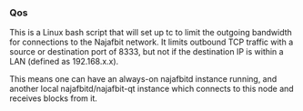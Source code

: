 ### Qos ###

This is a Linux bash script that will set up tc to limit the outgoing bandwidth for connections to the Najafbit network. It limits outbound TCP traffic with a source or destination port of 8333, but not if the destination IP is within a LAN (defined as 192.168.x.x).

This means one can have an always-on najafbitd instance running, and another local najafbitd/najafbit-qt instance which connects to this node and receives blocks from it.
